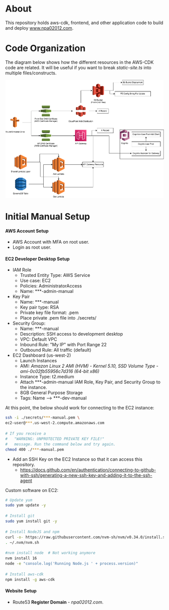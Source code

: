 # About

This repository holds aws-cdk, frontend, and other application code to build and deploy www.npa02012.com.

# Code Organization

The diagram below shows how the different resources in the AWS-CDK code are related. It will be useful if you want to break *static-site.ts* into multiple files/constructs.

![](./readme_figures/npa02012-website.png)



# Initial Manual Setup

#### AWS Account Setup
* AWS Account with MFA on root user.
* Login as root user.

#### EC2 Developer Desktop Setup
* IAM Role
	* Trusted Entity Type: AWS Service
	* Use case: EC2
	* Policies: AdministratorAccess
	* Name: ***-admin-manual
* Key Pair
	* Name: ***-manual
	* Key pair type: RSA
	* Private key file format: .pem
	* Place private .pem file into ./secrets/
* Security Group:
	* Name: ***-manual
	* Description: SSH access to development desktop
	* VPC: Default VPC
	* Inbound Rule: "My IP" with Port Range 22
	* Outbound Rule: All traffic (default)
* EC2 Dashboard (us-west-2)
	* Launch Instances
	* AMI: *Amazon Linux 2 AMI (HVM) - Kernel 5.10, SSD Volume Type - ami-0c02fb55956c7d316 (64-bit x86)*
	* Instance Type: t2.medium
	* Attach ***-admin-manual IAM Role, Key Pair, and Security Group to the instance.
	* 8GB General Purpose Storage
	* Tags: Name --> ***-dev-manual

At this point, the below should work for connecting to the EC2 instance:

```bash
ssh -i ./secrets/***-manual.pem \
ec2-user@***.us-west-2.compute.amazonaws.com

# If you receive a 
#   "WARNING: UNPROTECTED PRIVATE KEY FILE!"
#   message. Run the command below and try again.
chmod 400 ./***-manual.pem
```

* Add an SSH Key on the EC2 Instance so that it can access this repository.
    * https://docs.github.com/en/authentication/connecting-to-github-with-ssh/generating-a-new-ssh-key-and-adding-it-to-the-ssh-agent

Custom software on EC2:  

```bash
# Update yum
sudo yum update -y

# Install git
sudo yum install git -y

# Install NodeJS and npm
curl -o- https://raw.githubusercontent.com/nvm-sh/nvm/v0.34.0/install.sh | bash
. ~/.nvm/nvm.sh

#nvm install node  # Not working anymore
nvm install 16
node -e "console.log('Running Node.js ' + process.version)"

# Install aws-cdk
npm install -g aws-cdk
```

#### Website Setup
* Route53 **Register Domain** - *npa02012.com*.
